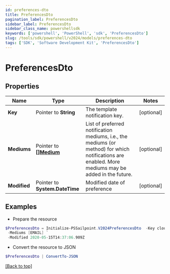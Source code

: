 ```yaml
---
id: preferences-dto
title: PreferencesDto
pagination_label: PreferencesDto
sidebar_label: PreferencesDto
sidebar_class_name: powershellsdk
keywords: ['powershell', 'PowerShell', 'sdk', 'PreferencesDto'] 
slug: /tools/sdk/powershell/v2024/models/preferences-dto
tags: ['SDK', 'Software Development Kit', 'PreferencesDto']
---
```



# PreferencesDto

## Properties

Name | Type | Description | Notes
------------ | ------------- | ------------- | -------------
**Key** |  Pointer to **String** | The template notification key. | [optional] 
**Mediums** |  Pointer to [**[]Medium**](medium) | List of preferred notification mediums, i.e., the mediums (or method) for which notifications are enabled. More mediums may be added in the future. | [optional] 
**Modified** |  Pointer to **System.DateTime** | Modified date of preference | [optional] 

## Examples

- Prepare the resource
```powershell
$PreferencesDto = Initialize-PSSailpoint.V2024PreferencesDto  -Key cloud_manual_work_item_summary `
 -Mediums [EMAIL] `
 -Modified 2020-05-15T14:37:06.909Z
```

- Convert the resource to JSON
```powershell
$PreferencesDto | ConvertTo-JSON
```


[[Back to top]](#) 


